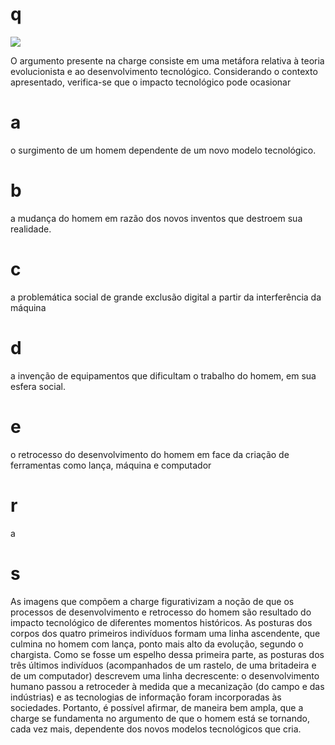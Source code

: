 # q
![](https://firebasestorage.googleapis.com/v0/b/firebase-enemio.appspot.com/o/questoes%2F867%2F036cc6ed-e353-918c-1280-7c394726b321.png?alt=media\&token=bd66e202-0867-4637-b9c1-92b8c15111ea)

O argumento presente na charge consiste em uma metáfora relativa à teoria evolucionista e ao desenvolvimento tecnológico. Considerando o contexto apresentado, verifica-se que o impacto tecnológico pode ocasionar

# a
o surgimento de um homem dependente de um novo modelo tecnológico.

# b
a mudança do homem em razão dos novos inventos que destroem sua realidade.

# c
a problemática social de grande exclusão digital a partir da interferência da máquina

# d
a invenção de equipamentos que dificultam o trabalho do homem, em sua esfera social.

# e
o retrocesso do desenvolvimento do homem em face da criação de ferramentas como lança, máquina e computador

# r
a

# s
As imagens que compõem a charge figurativizam a noção de que os processos de desenvolvimento e retrocesso do homem são resultado do impacto tecnológico de diferentes momentos históricos. As posturas dos corpos dos quatro primeiros indivíduos formam uma linha ascendente, que culmina no homem com lança, ponto mais alto da evolução, segundo o chargista. Como se fosse um espelho dessa primeira parte, as posturas dos três últimos indivíduos (acompanhados de um rastelo, de uma britadeira e de um computador) descrevem uma linha decrescente: o desenvolvimento humano passou a retroceder à medida que a mecanização (do campo e das indústrias) e as tecnologias de informação foram incorporadas às sociedades. Portanto, é possível afirmar, de maneira bem ampla, que a charge se fundamenta no argumento de que o homem está se tornando, cada vez mais, dependente dos novos modelos tecnológicos que cria.
